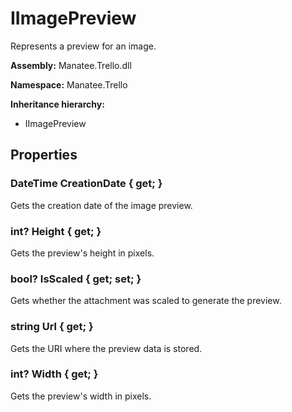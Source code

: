 # IImagePreview

Represents a preview for an image.

**Assembly:** Manatee.Trello.dll

**Namespace:** Manatee.Trello

**Inheritance hierarchy:**

- IImagePreview

## Properties

### DateTime CreationDate { get; }

Gets the creation date of the image preview.

### int? Height { get; }

Gets the preview&#39;s height in pixels.

### bool? IsScaled { get; set; }

Gets whether the attachment was scaled to generate the preview.

### string Url { get; }

Gets the URI where the preview data is stored.

### int? Width { get; }

Gets the preview&#39;s width in pixels.

